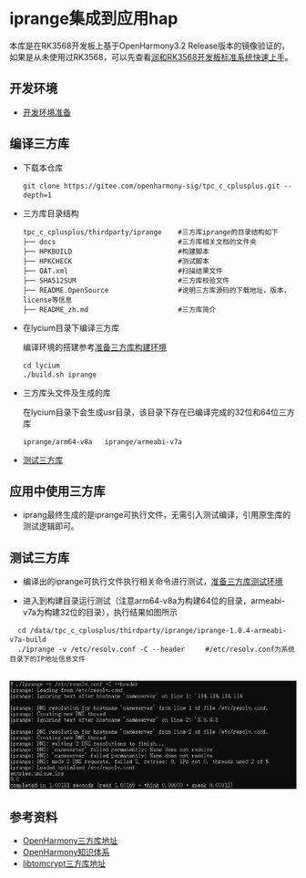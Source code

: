 # iprange集成到应用hap

本库是在RK3568开发板上基于OpenHarmony3.2 Release版本的镜像验证的，如果是从未使用过RK3568，可以先查看[润和RK3568开发板标准系统快速上手](https://gitee.com/openharmony-sig/knowledge_demo_temp/tree/master/docs/rk3568_helloworld)。

## 开发环境

- [开发环境准备](../../../docs/hap_integrate_environment.md)

## 编译三方库

*   下载本仓库

    ```shell
    git clone https://gitee.com/openharmony-sig/tpc_c_cplusplus.git --depth=1
    ```

*   三方库目录结构

    ```shell
    tpc_c_cplusplus/thirdparty/iprange    #三方库iprange的目录结构如下
    ├── docs                              #三方库相关文档的文件夹
    ├── HPKBUILD                          #构建脚本
    ├── HPKCHECK                          #测试脚本
    ├── OAT.xml                           #扫描结果文件
    ├── SHA512SUM                         #三方库校验文件
    ├── README.OpenSource                 #说明三方库源码的下载地址，版本，license等信息
    ├── README_zh.md                      #三方库简介
    ```

*   在lycium目录下编译三方库

    编译环境的搭建参考[准备三方库构建环境](../../../lycium/README.md#1编译环境准备)

    ```shell
    cd lycium
    ./build.sh iprange
    ```

*   三方库头文件及生成的库

    在lycium目录下会生成usr目录，该目录下存在已编译完成的32位和64位三方库

    ```shell
    iprange/arm64-v8a   iprange/armeabi-v7a
    ```

*   [测试三方库](#测试三方库)

## 应用中使用三方库

- iprang最终生成的是iprange可执行文件，无需引入测试编译，引用原生库的测试逻辑即可。

## 测试三方库

- 编译出的iprange可执行文件执行相关命令进行测试，[准备三方库测试环境](../../../lycium/README.md#3ci环境准备)

- 进入到构建目录运行测试（注意arm64-v8a为构建64位的目录，armeabi-v7a为构建32位的目录），执行结果如图所示
```
  cd /data/tpc_c_cplusplus/thirdparty/iprange/iprange-1.0.4-armeabi-v7a-build
  ./iprange -v /etc/resolv.conf -C --header     #/etc/resolv.conf为系统目录下的IP地址信息文件
```

&nbsp;![iprange_test](pic/test-cmd-ret.png)

## 参考资料

*   [OpenHarmony三方库地址](https://gitee.com/openharmony-tpc)
*   [OpenHarmony知识体系](https://gitee.com/openharmony-sig/knowledge)
*   [libtomcrypt三方库地址](https://github.com/firehol/iprange)

